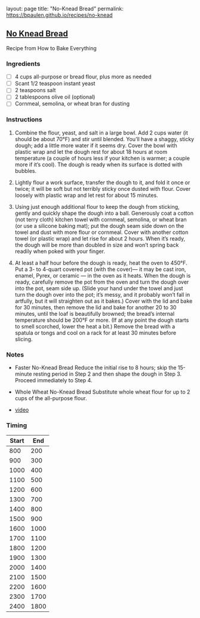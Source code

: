 layout: page
title: "No-Knead Bread"
permalink: https://bpaulen.github.io/recipes/no-knead

## [No Knead Bread](https://www.markbittman.com/recipes-1/no-knead-bread)
Recipe from How to Bake Everything

### Ingredients

+ [ ] 4 cups all-purpose or bread flour, plus more as needed
+ [ ] Scant 1/2 teaspoon instant yeast
+ [ ] 2 teaspoons salt
+ [ ] 2 tablespoons olive oil (optional)
+ [ ] Cornmeal, semolina, or wheat bran for dusting

### Instructions

1. Combine the flour, yeast, and salt in a large bowl. Add 2 cups water (it should be about 70°F) and stir until blended. You’ll have a shaggy, sticky dough; add a little more water if it seems dry. Cover the bowl with plastic wrap and let the dough rest for about 18 hours at room temperature (a couple of hours less if your kitchen is warmer; a couple more if it’s cool). The dough is ready when its surface is dotted with bubbles.

1. Lightly flour a work surface, transfer the dough to it, and fold it once or twice; it will be soft but not terribly sticky once dusted with flour. Cover loosely with plastic wrap and let rest for about 15 minutes.

1. Using just enough additional flour to keep the dough from sticking, gently and quickly shape the dough into a ball. Generously coat a cotton (not terry cloth) kitchen towel with cornmeal, semolina, or wheat bran (or use a silicone baking mat); put the dough seam side down on the towel and dust with more flour or cornmeal. Cover with another cotton towel (or plastic wrap) and let rise for about 2 hours. When it’s ready, the dough will be more than doubled in size and won’t spring back readily when poked with your finger.

1. At least a half hour before the dough is ready, heat the oven to 450°F. Put a 3- to 4-quart covered pot (with the cover)— it may be cast iron, enamel, Pyrex, or ceramic — in the oven as it heats. When the dough is ready, carefully remove the pot from the oven and turn the dough over into the pot, seam side up. (Slide your hand under the towel and just turn the dough over into the pot; it’s messy, and it probably won’t fall in artfully, but it will straighten out as it bakes.) Cover with the lid and bake for 30 minutes, then remove the lid and bake for another 20 to 30 minutes, until the loaf is beautifully browned; the bread’s internal temperature should be 200°F or more. (If at any point the dough starts to smell scorched, lower the heat a bit.) Remove the bread with a spatula or tongs and cool on a rack for at least 30 minutes before slicing.

### Notes

+ Faster No-Knead Bread
Reduce the initial rise to 8 hours; skip the 15-minute resting period in Step 2 and then shape the dough in Step 3. Proceed immediately to Step 4.

+ Whole Wheat No-Knead Bread
Substitute whole wheat flour for up to 2 cups of the all-purpose flour.

+ [video](https://www.youtube.com/watch?v=13Ah9ES2yTU)

### Timing

|Start|End |
|-----|----|
|800  |200 |
|900  |300 |
|1000 |400 |
|1100 |500 |
|1200 |600 |
|1300 |700 |
|1400 |800 |
|1500 |900 |
|1600 |1000|
|1700 |1100|
|1800 |1200|
|1900 |1300|
|2000 |1400|
|2100 |1500|
|2200 |1600|
|2300 |1700|
|2400 |1800|
